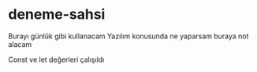 # deneme-sahsi
Burayı günlük gibi kullanacam
Yazılım konusunda ne yaparsam buraya not alacam

Const ve let değerleri çalışıldı